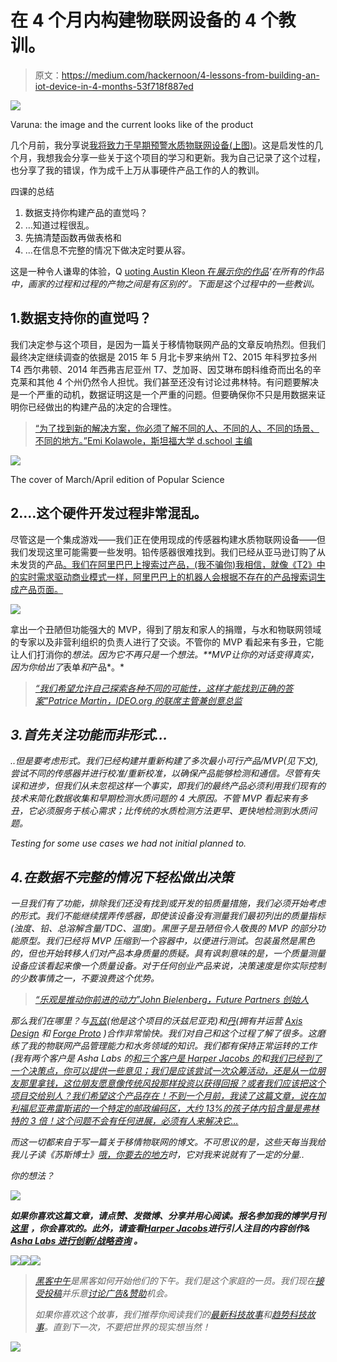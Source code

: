 # 在 4 个月内构建物联网设备的 4 个教训。

> 原文：<https://medium.com/hackernoon/4-lessons-from-building-an-iot-device-in-4-months-53f718f887ed>

![](img/849c424d128f982eeaab7116d1bdfea1.png)

Varuna: the image and the current looks like of the product

几个月前，我分享说[我将致力于早期预警水质物联网设备(上图)](https://hackernoon.com/doing-work-that-matters-why-6345ddd3a90b)。这是启发性的几个月，我想我会分享一些关于这个项目的学习和更新。我为自己记录了这个过程，也分享了我的错误，作为成千上万从事硬件产品工作的人的教训。

四课的总结

1.  数据支持你构建产品的直觉吗？
2.  …知道过程很乱。
3.  先搞清楚函数再做表格和
4.  ...在信息不完整的情况下做决定时要从容。

这是一种令人谦卑的体验，Q [uoting Austin Kleon 在*展示你的作品*](http://amzn.to/2oQtbcM)*‘在所有的作品中，画家的过程和过程的产物之间是有区别的’。下面是这个过程中的一些教训。*

## 1.数据支持你的直觉吗？

我们决定参与这个项目，是因为一篇关于移情物联网产品的文章反响热烈。但我们最终决定继续调查的依据是 2015 年 5 月北卡罗来纳州 T2、2015 年科罗拉多州 T4 西尔弗顿、2014 年西弗吉尼亚州 T7、芝加哥、因艾琳布朗科维奇而出名的辛克莱和其他 4 个州仍然令人担忧。我们甚至还没有讨论过弗林特。有问题要解决是一个严重的动机，数据证明这是一个严重的问题。但要确保你不只是用数据来证明你已经做出的构建产品的决定的合理性。

> [“为了找到新的解决方案，你必须了解不同的人、不同的人、不同的场景、不同的地方。”Emi Kolawole，斯坦福大学 d.school 主编](http://www.designkit.org/resources/1)

![](img/dbbc8afd0855009519a7a1790c327cba.png)

The cover of March/April edition of Popular Science

## 2.…这个硬件开发过程非常混乱。

尽管这是一个集成游戏——我们正在使用现成的传感器构建水质物联网设备——但我们发现这里可能需要一些发明。铅传感器很难找到。我们已经从亚马逊订购了从未发货的产品[。我们在阿里巴巴上搜索过产品，(我不骗你)我相信，就像《T2》中的实时需求驱动商业模式一样，阿里巴巴上的机器人会根据不存在的产品搜索词生成产品页面。](http://amzn.to/2nXA3G0)

![](img/373827c5615c2172248af2c5b4f2b22b.png)

拿出一个丑陋但功能强大的 MVP，得到了朋友和家人的捐赠，与水和物联网领域的专家以及非营利组织的负责人进行了交谈。不管你的 MVP 看起来有多丑，它能让人们打消你的*想法。*因为它不再只是一个想法。**MVP*让你的对话变得真实，因为你给出了*表单*和*产品*。*

> *[“我们希望允许自己探索各种不同的可能性，这样才能找到正确的答案”Patrice Martin，IDEO.org 的联席主管兼创意总监](http://www.designkit.org/resources/1)*

## *3.首先关注功能而非形式…*

*..但是要考虑形式。我们已经构建并重新构建了多次最小可行产品/MVP(见下文),尝试不同的传感器并进行校准/重新校准，以确保产品能够检测和通信。尽管有失误和进步，但我们从未忽视这样一个事实，即我们的最终产品必须利用我们现有的技术来简化数据收集和早期检测水质问题的 4 大原因。不管 MVP 看起来有多丑，它必须服务于核心需求；比传统的水质检测方法更早、更快地检测到水质问题。*

*Testing for some use cases we had not initial planned to.*

## *4.在数据不完整的情况下轻松做出决策*

*一旦我们有了功能，排除我们还没有找到或开发的铅质量措施，我们必须开始考虑的形式。我们不能继续摆弄传感器，即使该设备没有测量我们最初列出的质量指标(浊度、铅、总溶解含量/TDC、温度)。黑匣子是丑陋但令人敬畏的 MVP 的部分功能原型。我们已经将 MVP 压缩到一个容器中，以便进行测试。包装虽然是黑色的，但也开始转移人们对产品本身质量的质疑。具有讽刺意味的是，一个质量测量设备应该看起来像一个质量设备。对于任何创业产品来说，决策速度是你实际控制的少数事情之一，不要浪费这个优势。*

> *[“乐观是推动你前进的动力”John Bielenberg，Future Partners 创始人](http://www.designkit.org/resources/1)*

*那么我们在哪里？与[瓦兹](https://www.linkedin.com/in/waziri-garuba/)(他是这个项目的沃兹尼亚克)和[丹](https://www.linkedin.com/in/daniel-phipps-664549b/)(拥有并运营 [Axis Design](http://axisdesign.com) 和 [Forge Proto](http://axisdesign.com) )合作非常愉快。我们对自己和这个过程了解了很多。这磨练了我的物联网产品管理能力和水务领域的知识。我们都有保持正常运转的工作(我有两个客户是 Asha Labs 的[和三个客户是 Harper Jacobs 的](http://asha-labs.com)和[我们已经到了一个决策点，你可以提供一些意见；我们是应该尝试一次众筹活动，还是从一位朋友那里拿钱，这位朋友愿意像传统风投那样投资以获得回报？或者我们应该把这个项目交给别人？我们希望这个产品存在！不到一个月前，我读了这篇文章，说在加利福尼亚弗雷斯诺的一个特定的邮政编码区，大约 13%的孩子体内铅含量是弗林特的 3 倍！这个问题不会有任何进展，必须有人来解决它…](http://harperjacobs.com)*

*而这一切都来自于写一篇关于移情物联网的博文。不可思议的是，这些天每当我给我儿子读《苏斯博士》[哦，你要去的地方](http://amzn.to/2oo98ik)时，它对我来说就有了一定的分量..*

*你的想法？*

*![](img/6ded0fd8dc25f5d755cd5afae9f488bd.png)*

***如果你喜欢这篇文章，请点赞、发微博、分享并用心阅读。报名参加我的博学月刊** [**这里**](http://www.getrevue.co/profile/seyifabo?utm_campaign=Issue&utm_content=forwarded&utm_medium=email&utm_source=Seyi+Fabode) **，你会喜欢的。此外，请查看**[**Harper Jacobs**](http://HarperJacobs.com)**进行引人注目的内容创作&** [**Asha Labs 进行创新/战略咨询**](http://www.asha-labs.com/bio/) **。***

*[![](img/50ef4044ecd4e250b5d50f368b775d38.png)](http://bit.ly/HackernoonFB)**[![](img/979d9a46439d5aebbdcdca574e21dc81.png)](https://goo.gl/k7XYbx)**[![](img/2930ba6bd2c12218fdbbf7e02c8746ff.png)](https://goo.gl/4ofytp)*

> *[黑客中午](http://bit.ly/Hackernoon)是黑客如何开始他们的下午。我们是这个家庭的一员。我们现在[接受投稿](http://bit.ly/hackernoonsubmission)并乐意[讨论广告&赞助](mailto:partners@amipublications.com)机会。*
> 
> *如果你喜欢这个故事，我们推荐你阅读我们的[最新科技故事](http://bit.ly/hackernoonlatestt)和[趋势科技故事](https://hackernoon.com/trending)。直到下一次，不要把世界的现实想当然！*

*![](img/be0ca55ba73a573dce11effb2ee80d56.png)*